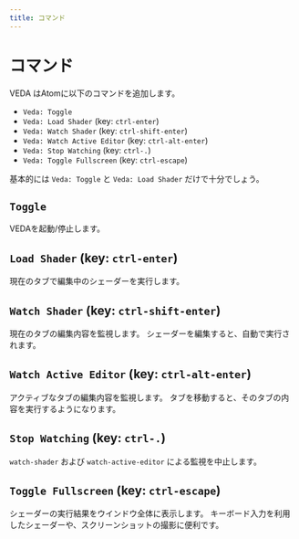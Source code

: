 ```yaml
---
title: コマンド
---
```

# コマンド

VEDA はAtomに以下のコマンドを追加します。

* `Veda: Toggle`
* `Veda: Load Shader` (key: `ctrl-enter`)
* `Veda: Watch Shader` (key: `ctrl-shift-enter`)
* `Veda: Watch Active Editor` (key: `ctrl-alt-enter`)
* `Veda: Stop Watching` (key: `ctrl-.`)
* `Veda: Toggle Fullscreen` (key: `ctrl-escape`)

基本的には `Veda: Toggle` と `Veda: Load Shader` だけで十分でしょう。

## `Toggle`

VEDAを起動/停止します。

## `Load Shader` (key: `ctrl-enter`)

現在のタブで編集中のシェーダーを実行します。

## `Watch Shader` (key: `ctrl-shift-enter`)

現在のタブの編集内容を監視します。
シェーダーを編集すると、自動で実行されます。

## `Watch Active Editor` (key: `ctrl-alt-enter`)

アクティブなタブの編集内容を監視します。
タブを移動すると、そのタブの内容を実行するようになります。

## `Stop Watching` (key: `ctrl-.`)

`watch-shader` および `watch-active-editor` による監視を中止します。

## `Toggle Fullscreen` (key: `ctrl-escape`)

シェーダーの実行結果をウインドウ全体に表示します。
キーボード入力を利用したシェーダーや、スクリーンショットの撮影に便利です。
